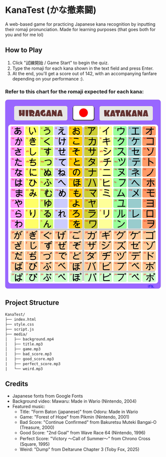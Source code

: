 # KanaTest (かな撤素闘)

A web-based game for practicing Japanese kana recognition by inputting their romaji pronunciation. Made for learning purposes (that goes both for you and for me lol)

## How to Play

1. Click "試練開始 / Game Start" to begin the quiz.
2. Type the romaji for each kana shown in the text field and press Enter.
3. At the end, you'll get a score out of 142, with an accompanying fanfare depending on your performance :).

### Refer to this chart for the romaji expected for each kana:

![screenshot](./media/kana_chart.png)

## Project Structure

```
KanaTest/
├── index.html
├── style.css
├── script.js
├── media/
│   ├── background.mp4
│   ├── title.mp3
│   ├── game.mp3
│   ├── bad_score.mp3
|   ├── good_score.mp3
|   ├── perfect_score.mp3
|   └── weird.mp3
```

## Credits

- Japanese fonts from Google Fonts
- Background video: Mawaru: Made in Wario (Nintendo, 2004)
- Featured music:
  - Title: "Form Baton (japanese)" from Odoru: Made in Wario
  - Game: "Forest of Hope" from Pikmin (Nintendo, 2001)
  - Bad Score: "Continue Confirmed" from Bakuretsu Muteki Bangai-O (Treasure, 2000)
  - Good Score: "2nd Goal" from Wave Race 64 (Nintendo, 1996)
  - Perfect Score: "Victory ～Call of Summer～" from Chrono Cross (Square, 1995)
  - Weird: "Dump" from Deltarune Chapter 3 (Toby Fox, 2025)
